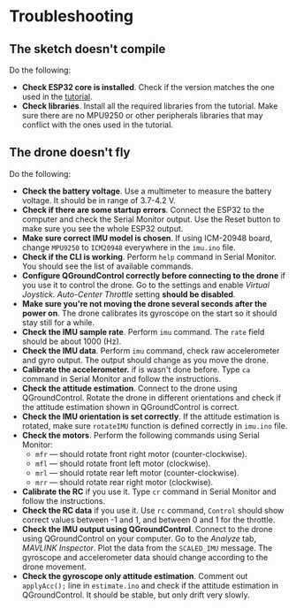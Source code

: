 # Troubleshooting

## The sketch doesn't compile

Do the following:

* **Check ESP32 core is installed**. Check if the version matches the one used in the [tutorial](build.md#firmware).
* **Check libraries**. Install all the required libraries from the tutorial. Make sure there are no MPU9250 or other peripherals libraries that may conflict with the ones used in the tutorial.

## The drone doesn't fly

Do the following:

* **Check the battery voltage**. Use a multimeter to measure the battery voltage. It should be in range of 3.7-4.2 V.
* **Check if there are some startup errors**. Connect the ESP32 to the computer and check the Serial Monitor output. Use the Reset button to make sure you see the whole ESP32 output.
* **Make sure correct IMU model is chosen**. If using ICM-20948 board, change `MPU9250` to `ICM20948` everywhere in the `imu.ino` file.
* **Check if the CLI is working**. Perform `help` command in Serial Monitor. You should see the list of available commands.
* **Configure QGroundControl correctly before connecting to the drone** if you use it to control the drone. Go to the settings and enable *Virtual Joystick*. *Auto-Center Throttle* setting **should be disabled**.
* **Make sure you're not moving the drone several seconds after the power on**. The drone calibrates its gyroscope on the start so it should stay still for a while.
* **Check the IMU sample rate**. Perform `imu` command. The `rate` field should be about 1000 (Hz).
* **Check the IMU data**. Perform `imu` command, check raw accelerometer and gyro output. The output should change as you move the drone.
* **Calibrate the accelerometer.** if is wasn't done before. Type `ca` command in Serial Monitor and follow the instructions.
* **Check the attitude estimation**. Connect to the drone using QGroundControl. Rotate the drone in different orientations and check if the attitude estimation shown in QGroundControl is correct.
* **Check the IMU orientation is set correctly**. If the attitude estimation is rotated, make sure `rotateIMU` function is defined correctly in `imu.ino` file.
* **Check the motors**. Perform the following commands using Serial Monitor:
  * `mfr` — should rotate front right motor (counter-clockwise).
  * `mfl` — should rotate front left motor (clockwise).
  * `mrl` — should rotate rear left motor (counter-clockwise).
  * `mrr` — should rotate rear right motor (clockwise).
* **Calibrate the RC** if you use it. Type `cr` command in Serial Monitor and follow the instructions.
* **Check the RC data** if you use it. Use `rc` command, `Control` should show correct values between -1 and 1, and between 0 and 1 for the throttle.
* **Check the IMU output using QGroundControl**. Connect to the drone using QGroundControl on your computer. Go to the *Analyze* tab, *MAVLINK Inspector*. Plot the data from the `SCALED_IMU` message. The gyroscope and accelerometer data should change according to the drone movement.
* **Check the gyroscope only attitude estimation**. Comment out `applyAcc();` line in `estimate.ino` and check if the attitude estimation in QGroundControl. It should be stable, but only drift very slowly.
